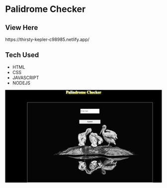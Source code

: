 
<h1> Palidrome Checker </h1>
<h2> View Here </h2>
https://thirsty-kepler-c98985.netlify.app/
<h2> Tech Used </h2>
  <ul> 
  <li> HTML</li>
    <li>CSS</li>
  <li> JAVASCRIPT</li>
  <li>NODEJS</li>
  </ul>


![Alt Text](https://raw.githubusercontent.com/JohnbelMDev/node-palindrome-bootcamp/answer/Palindrone%20/image.png)


